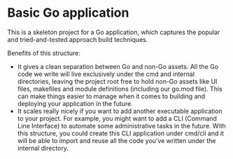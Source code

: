 <h1>Basic Go application</h1>
<p>This is a skeleton project for a Go application, which captures the popular and tried-and-tested approach build techniques.</p>
<p>Benefits of this structure:</p>
<ul>
<li>It gives a clean separation between Go and non-Go assets. All
the Go code we write will live exclusively under the cmd and
internal directories, leaving the project root free to hold non-Go
assets like UI files, makefiles and module definitions (including
our go.mod file). This can make things easier to manage when it
comes to building and deploying your application in the future.</li>
<li>It scales really nicely if you want to add another executable
application to your project. For example, you might want to add a
CLI (Command Line Interface) to automate some administrative
tasks in the future. With this structure, you could create this CLI
application under cmd/cli and it will be able to import and reuse
all the code you’ve written under the internal directory.</li>
</ul>
